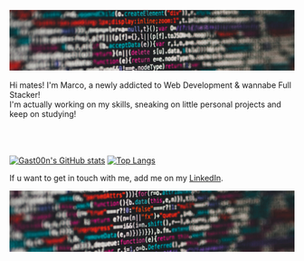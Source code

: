 ![Gast00n's header](https://github.com/Gast00n/Gast00n/blob/main/images/scala01.png)

Hi mates! I'm Marco, a newly addicted to Web Development & wannabe Full Stacker!<br>
I'm actually working on my skills, sneaking on little personal projects and keep on studying!<br><br><br><br>

[![Gast00n's GitHub stats](https://github-readme-stats.vercel.app/api?username=Gast00n&show_icons=true&theme=cobalt)](https://github.com/Gast00n/github-readme-stats)
[![Top Langs](https://github-readme-stats.vercel.app/api/top-langs/?username=Gast00n&layout=compact)](https://github.com/Gast00n/github-readme-stats)


<!-- Social -->
If u want to get in touch with me, add me on my <a href="https://www.linkedin.com/in/giuliettidev/">LinkedIn</a>.

![Gast00n's footer](https://github.com/Gast00n/Gast00n/blob/main/images/scala02.png)



